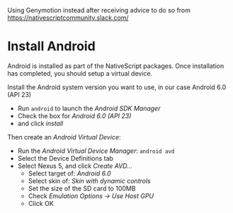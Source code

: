 Using Genymotion instead after receiving advice to do so from https://nativescriptcommunity.slack.com/


# Install Android
Android is installed as part of the NativeScript packages.
Once installation has completed, you should setup a virtual device.

Install the Android system version you want to use,
in our case Android 6.0 (API 23)
- Run ```android``` to launch the *Android SDK Manager*
- Check the box for *Android 6.0 (API 23)*
- and click *install*

Then create an *Android Virtual Device*:
- Run the *Android Virtual Device Manager*: ```android avd```
- Select the Device Definitions tab
- Select Nexus 5, and click *Create AVD...*
  - Select target of: *Android 6.0*
  - Select skin of: *Skin with dynamic controls*
  - Set the size of the SD card to 100MB
  - Check *Emulation Options -> Use Host GPU*
  - Click OK
